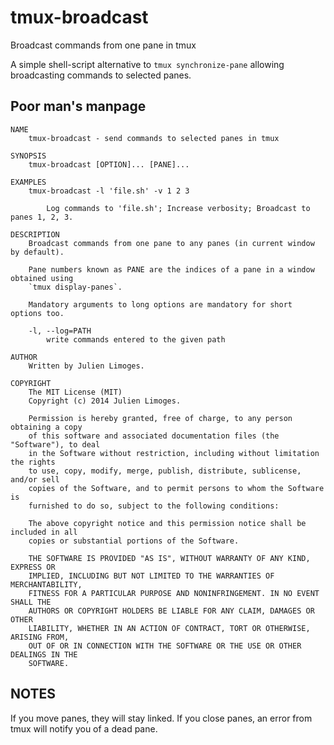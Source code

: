 tmux-broadcast
==============

Broadcast commands from one pane in tmux

A simple shell-script alternative to `tmux synchronize-pane` allowing broadcasting 
commands to selected panes.

Poor man's manpage
------------------
```
NAME
    tmux-broadcast - send commands to selected panes in tmux

SYNOPSIS
    tmux-broadcast [OPTION]... [PANE]...

EXAMPLES
    tmux-broadcast -l 'file.sh' -v 1 2 3

        Log commands to 'file.sh'; Increase verbosity; Broadcast to panes 1, 2, 3.

DESCRIPTION
    Broadcast commands from one pane to any panes (in current window by default).

    Pane numbers known as PANE are the indices of a pane in a window obtained using
    `tmux display-panes`.

    Mandatory arguments to long options are mandatory for short options too.

    -l, --log=PATH
        write commands entered to the given path

AUTHOR
    Written by Julien Limoges.

COPYRIGHT
    The MIT License (MIT)
    Copyright (c) 2014 Julien Limoges. 
    
    Permission is hereby granted, free of charge, to any person obtaining a copy
    of this software and associated documentation files (the "Software"), to deal
    in the Software without restriction, including without limitation the rights
    to use, copy, modify, merge, publish, distribute, sublicense, and/or sell
    copies of the Software, and to permit persons to whom the Software is
    furnished to do so, subject to the following conditions:
    
    The above copyright notice and this permission notice shall be included in all
    copies or substantial portions of the Software.
    
    THE SOFTWARE IS PROVIDED "AS IS", WITHOUT WARRANTY OF ANY KIND, EXPRESS OR
    IMPLIED, INCLUDING BUT NOT LIMITED TO THE WARRANTIES OF MERCHANTABILITY,
    FITNESS FOR A PARTICULAR PURPOSE AND NONINFRINGEMENT. IN NO EVENT SHALL THE
    AUTHORS OR COPYRIGHT HOLDERS BE LIABLE FOR ANY CLAIM, DAMAGES OR OTHER
    LIABILITY, WHETHER IN AN ACTION OF CONTRACT, TORT OR OTHERWISE, ARISING FROM,
    OUT OF OR IN CONNECTION WITH THE SOFTWARE OR THE USE OR OTHER DEALINGS IN THE
    SOFTWARE.
```

NOTES
-----
If you move panes, they will stay linked.
If you close panes, an error from tmux will notify you of a dead pane.


